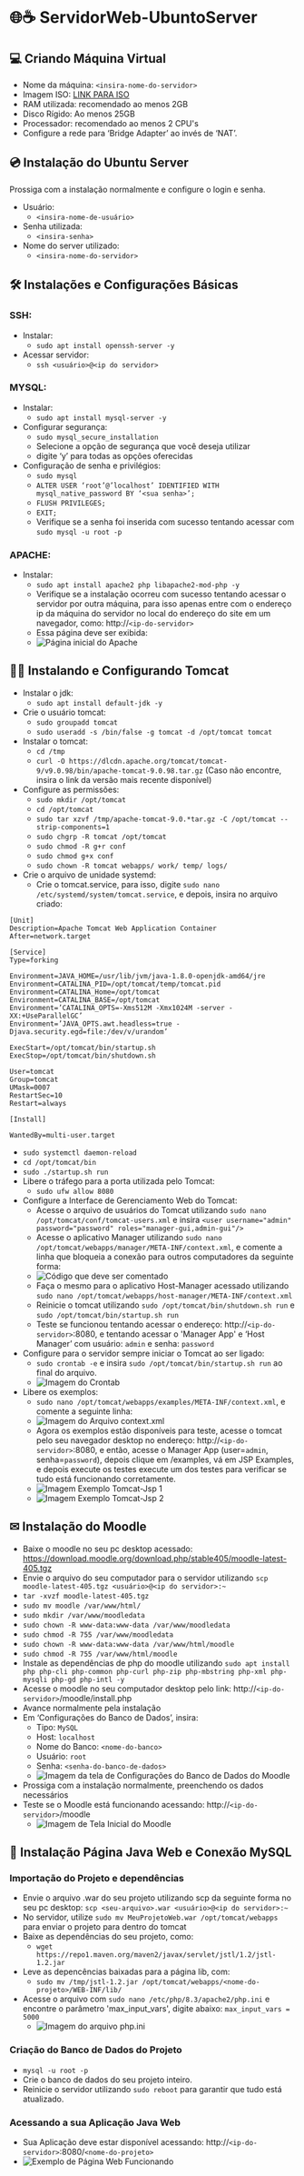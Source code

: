 # 🌐☕ ServidorWeb-UbuntoServer

## 💻 Criando Máquina Virtual

- Nome da máquina: `<insira-nome-do-servidor>`
- Imagem ISO: [LINK PARA ISO](https://ubuntu.com/download/server)
- RAM utilizada: recomendado ao menos 2GB
- Disco Rígido: Ao menos 25GB
- Processador: recomendado ao menos 2 CPU's
- Configure a rede para ‘Bridge Adapter’ ao invés de ‘NAT’.

## 💿 Instalação do Ubuntu Server

Prossiga com a instalação normalmente e configure o login e senha.
- Usuário:
  - `<insira-nome-de-usuário>`
- Senha utilizada:
  - `<insira-senha>`
- Nome do server utilizado:
  - `<insira-nome-do-servidor>`

## 🛠 Instalações e Configurações Básicas

### SSH:
- Instalar:
  - `sudo apt install openssh-server -y`
- Acessar servidor:
  - `ssh <usuário>@<ip do servidor>`

### MYSQL:
- Instalar:
  - `sudo apt install mysql-server -y`
- Configurar segurança:
  - `sudo mysql_secure_installation`
  - Selecione a opção de segurança que você deseja utilizar
  - digite ‘y’ para todas as opções oferecidas
- Configuração de senha e privilégios:
  - `sudo mysql`
  - `ALTER USER ‘root’@’localhost’ IDENTIFIED WITH mysql_native_password BY ‘<sua senha>’;`
  - `FLUSH PRIVILEGES;`
  - `EXIT;`
  - Verifique se a senha foi inserida com sucesso tentando acessar com `sudo mysql -u root -p`

### APACHE:
- Instalar:
  - `sudo apt install apache2 php libapache2-mod-php -y`
  - Verifique se a instalação ocorreu com sucesso tentando acessar o servidor por outra máquina, para isso apenas entre com o endereço ip da máquina do servidor no local do endereço do site em um navegador, como: http://`<ip-do-servidor>`
  - Essa página deve ser exibida:
  - <img src="imagens/Pagina-Inicial-Apache.jpg" alt="Página inicial do Apache">

## 🐱‍👤 Instalando e Configurando Tomcat

- Instalar o jdk:
  - `sudo apt install default-jdk -y`
- Crie o usuário tomcat:
  - `sudo groupadd tomcat`
  - `sudo useradd -s /bin/false -g tomcat -d /opt/tomcat tomcat`
- Instalar o tomcat:
  - `cd /tmp`
  - `curl -O https://dlcdn.apache.org/tomcat/tomcat-9/v9.0.98/bin/apache-tomcat-9.0.98.tar.gz` (Caso não encontre, insira o link da versão mais recente disponível)
- Configure as permissões:
  - `sudo mkdir /opt/tomcat`
  - `cd /opt/tomcat`
  - `sudo tar xzvf /tmp/apache-tomcat-9.0.*tar.gz -C /opt/tomcat --strip-components=1`
  - `sudo chgrp -R tomcat /opt/tomcat`
  - `sudo chmod -R g+r conf`
  - `sudo chmod g+x conf`
  - `sudo chown -R tomcat webapps/ work/ temp/ logs/`
- Crie o arquivo de unidade systemd:
  - Crie o tomcat.service, para isso, digite `sudo nano /etc/systemd/system/tomcat.service`, e depois, insira no arquivo criado:
```
[Unit]
Description=Apache Tomcat Web Application Container
After=network.target

[Service]
Type=forking

Environment=JAVA_HOME=/usr/lib/jvm/java-1.8.0-openjdk-amd64/jre
Environment=CATALINA_PID=/opt/tomcat/temp/tomcat.pid
Environment=CATALINA_Home=/opt/tomcat
Environment=CATALINA_BASE=/opt/tomcat
Environment=’CATALINA_OPTS=-Xms512M -Xmx1024M -server -XX:+UseParallelGC’
Environment=’JAVA_OPTS.awt.headless=true -Djava.security.egd=file:/dev/v/urandom’

ExecStart=/opt/tomcat/bin/startup.sh
ExecStop=/opt/tomcat/bin/shutdown.sh

User=tomcat
Group=tomcat
UMask=0007
RestartSec=10
Restart=always

[Install]

WantedBy=multi-user.target
```
  - `sudo systemctl daemon-reload`
  - `cd /opt/tomcat/bin`
  - `sudo ./startup.sh run`
- Libere o tráfego para a porta utilizada pelo Tomcat:
  - `sudo ufw allow 8080`
- Configure a Interface de Gerenciamento Web do Tomcat:
  - Acesse o arquivo de usuários do Tomcat utilizando `sudo nano /opt/tomcat/conf/tomcat-users.xml` e insira `<user username="admin" password="password" roles="manager-gui,admin-gui"/>`
  - Acesse o aplicativo Manager utilizando `sudo nano /opt/tomcat/webapps/manager/META-INF/context.xml`, e comente a linha que bloqueia a conexão para outros computadores da seguinte forma:
  - <img src="imagens/Codigo-Webapps-Context.jpg" alt="Código que deve ser comentado">
  - Faça o mesmo para o aplicativo Host-Manager acessado utilizando `sudo nano /opt/tomcat/webapps/host-manager/META-INF/context.xml`
  - Reinicie o tomcat utilizando `sudo /opt/tomcat/bin/shutdown.sh run` e `sudo /opt/tomcat/bin/startup.sh run`
  - Teste se funcionou tentando acessar o endereço: http://`<ip-do-servidor>`:8080, e tentando acessar o 'Manager App' e ‘Host Manager’ com usuário: `admin` e senha: `password`
- Configure para o servidor sempre iniciar o Tomcat ao ser ligado:
  - `sudo crontab -e` e insira `sudo /opt/tomcat/bin/startup.sh run` ao final do arquivo.
  - <img src="imagens/Imagem-Crontab.jpg" alt="Imagem do Crontab">
- Libere os exemplos:
  - `sudo nano /opt/tomcat/webapps/examples/META-INF/context.xml`, e comente a seguinte linha:
  - <img src="imagens/Codigo-Metainf-Context.jpg" alt="Imagem do Arquivo context.xml">
  - Agora os exemplos estão disponíveis para teste, acesse o tomcat pelo seu navegador desktop no endereço: http://`<ip-do-servidor>`:8080, e então, acesse o Manager App (user=`admin`, senha=`password`), depois clique em /examples, vá em JSP Examples, e depois execute os testes execute um dos testes para verificar se tudo está funcionando corretamente.
  - <img src="imagens/Exemplo-Tomcat-Jsp-1.jpg" alt="Imagem Exemplo Tomcat-Jsp 1">
  - <img src="imagens/Exemplo-Tomcat-Jsp-2.jpg" alt="Imagem Exemplo Tomcat-Jsp 2">

## ✉ Instalação do Moodle

- Baixe o moodle no seu pc desktop acessado: https://download.moodle.org/download.php/stable405/moodle-latest-405.tgz
- Envie o arquivo do seu computador para o servidor utilizando `scp moodle-latest-405.tgz <usuário>@<ip do servidor>:~`
- `tar -xvzf moodle-latest-405.tgz`
- `sudo mv moodle /var/www/html/`
- `sudo mkdir /var/www/moodledata`
- `sudo chown -R www-data:www-data /var/www/moodledata`
- `sudo chmod -R 755 /var/www/moodledata`
- `sudo chown -R www-data:www-data /var/www/html/moodle`
- `sudo chmod -R 755 /var/www/html/moodle`
- Instale as dependências de php do moodle utilizando `sudo apt install php php-cli php-common php-curl php-zip php-mbstring php-xml php-mysqli php-gd php-intl -y`
- Acesse o moodle no seu computador desktop pelo link: http://`<ip-do-servidor>`/moodle/install.php
- Avance normalmente pela instalação
- Em ‘Configurações do Banco de Dados’, insira:
  - Tipo: `MySQL`
  - Host: `localhost`
  - Nome do Banco: `<nome-do-banco>`
  - Usuário: `root`
  - Senha: `<senha-do-banco-de-dados>`
  - <img src="imagens/Configuração-BD-Moodle.jpg" alt="Imagem da tela de Configurações do Banco de Dados do Moodle">
- Prossiga com a instalação normalmente, preenchendo os dados necessários
- Teste se o Moodle está funcionando acessando: http://`<ip-do-servidor>`/moodle
  - <img src="imagens/Tela-Moodle.jpg" alt="Imagem de Tela Inicial do Moodle">

## 📲 Instalação Página Java Web e Conexão MySQL

### Importação do Projeto e dependências
- Envie o arquivo .war do seu projeto utilizando scp da seguinte forma no seu pc desktop: `scp <seu-arquivo>.war <usuário>@<ip do servidor>:~`
- No servidor, utilize `sudo mv MeuProjetoWeb.war /opt/tomcat/webapps` para enviar o projeto para dentro do tomcat
- Baixe as dependências do seu projeto, como:
  - `wget https://repo1.maven.org/maven2/javax/servlet/jstl/1.2/jstl-1.2.jar`
- Leve as depencências baixadas para a página lib, com:
  - `sudo mv /tmp/jstl-1.2.jar /opt/tomcat/webapps/<nome-do-projeto>/WEB-INF/lib/`
- Acesse o arquivo com `sudo nano /etc/php/8.3/apache2/php.ini` e encontre o parâmetro 'max_input_vars', digite abaixo: `max_input_vars = 5000`
  - <img src="imagens/Imagem-php.ini.jpg" alt="Imagem do arquivo php.ini">

### Criação do Banco de Dados do Projeto
- `mysql -u root -p`
- Crie o banco de dados do seu projeto inteiro.
- Reinicie o servidor utilizando `sudo reboot` para garantir que tudo está atualizado.

### Acessando a sua Aplicação Java Web
- Sua Aplicação deve estar disponível acessando: http://`<ip-do-servidor>`:8080/`<nome-do-projeto>`
- <img src="imagens/Pagina-Web-Funcionando.jpg" alt="Exemplo de Página Web Funcionando">
